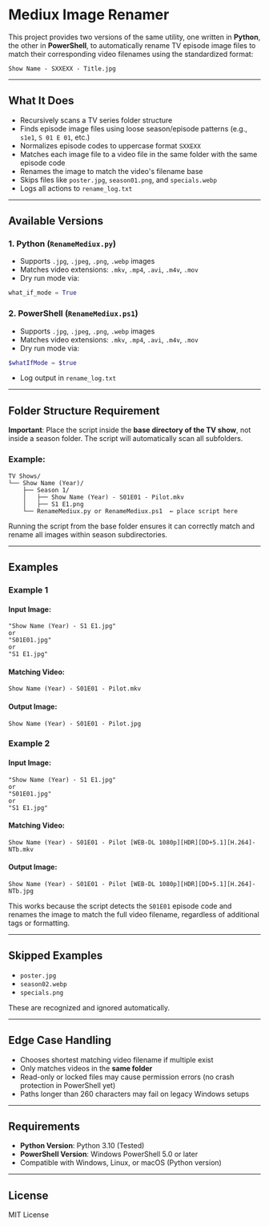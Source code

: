 # Mediux Image Renamer

This project provides two versions of the same utility, one written in **Python**, the other in **PowerShell**, to automatically rename TV episode image files to match their corresponding video filenames using the standardized format:

```
Show Name - SXXEXX - Title.jpg
```

---

## What It Does

- Recursively scans a TV series folder structure
- Finds episode image files using loose season/episode patterns (e.g., `s1e1`, `S 01 E 01`, etc.)
- Normalizes episode codes to uppercase format `SXXEXX`
- Matches each image file to a video file in the same folder with the same episode code
- Renames the image to match the video's filename base
- Skips files like `poster.jpg`, `season01.png`, and `specials.webp`
- Logs all actions to `rename_log.txt`

---

## Available Versions

### 1. Python (`RenameMediux.py`)
- Supports `.jpg`, `.jpeg`, `.png`, `.webp` images
- Matches video extensions: `.mkv`, `.mp4`, `.avi`, `.m4v`, `.mov`
- Dry run mode via:
```python
what_if_mode = True
```

### 2. PowerShell (`RenameMediux.ps1`)
- Supports `.jpg`, `.jpeg`, `.png`, `.webp` images
- Matches video extensions: `.mkv`, `.mp4`, `.avi`, `.m4v`, `.mov`
- Dry run mode via:
```powershell
$whatIfMode = $true
```
- Log output in `rename_log.txt`

---

## Folder Structure Requirement

**Important**: Place the script inside the **base directory of the TV show**, not inside a season folder. The script will automatically scan all subfolders.

### Example:

```
TV Shows/
└── Show Name (Year)/
    ├── Season 1/
    │   ├── Show Name (Year) - S01E01 - Pilot.mkv
    │   ├── S1 E1.png
    └── RenameMediux.py or RenameMediux.ps1  ← place script here
```

Running the script from the base folder ensures it can correctly match and rename all images within season subdirectories.

---

## Examples

### Example 1

#### Input Image:
```
"Show Name (Year) - S1 E1.jpg"
or
"S01E01.jpg"
or
"S1 E1.jpg"
```

#### Matching Video:
```
Show Name (Year) - S01E01 - Pilot.mkv
```

#### Output Image:
```
Show Name (Year) - S01E01 - Pilot.jpg
```

### Example 2

#### Input Image:
```
"Show Name (Year) - S1 E1.jpg"
or
"S01E01.jpg"
or
"S1 E1.jpg"
```

#### Matching Video:
```
Show Name (Year) - S01E01 - Pilot [WEB-DL 1080p][HDR][DD+5.1][H.264]-NTb.mkv
```

#### Output Image:
```
Show Name (Year) - S01E01 - Pilot [WEB-DL 1080p][HDR][DD+5.1][H.264]-NTb.jpg
```

This works because the script detects the `S01E01` episode code and renames the image to match the full video filename, regardless of additional tags or formatting.

---

## Skipped Examples
- `poster.jpg`
- `season02.webp`
- `specials.png`

These are recognized and ignored automatically.

---

## Edge Case Handling

- Chooses shortest matching video filename if multiple exist
- Only matches videos in the **same folder**
- Read-only or locked files may cause permission errors (no crash protection in PowerShell yet)
- Paths longer than 260 characters may fail on legacy Windows setups

---

## Requirements

- **Python Version**: Python 3.10 (Tested)
- **PowerShell Version**: Windows PowerShell 5.0 or later
- Compatible with Windows, Linux, or macOS (Python version)

---

## License

MIT License
